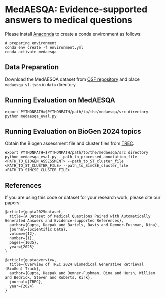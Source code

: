 # MedAESQA: Evidence-supported answers to medical questions



Please install [Anaconda](https://www.anaconda.com/distribution/) to create a conda environment as follows:
```shell script
# preparing environment
conda env create -f environment.yml
conda activate medaesqa
```
## Data Preparation
Download the MedAESQA dataset from [OSF repository](https://osf.io/ydbzq/) and place `medaesqa_v1.json` in `data` directory



## Running Evaluation on MedAESQA

```shell script
export PYTHONPATH=$PYTHONPATH/path/to/the/medaesqa/src directory
python medaesqa_eval.py
```


## Running Evaluation on BioGen 2024 topics
Obtain the Biogen assessment file and cluster files from [TREC](https://pages.nist.gov/trec-browser/trec33/biogen/data/).

```shell script
export PYTHONPATH=$PYTHONPATH/path/to/the/medaesqa/src directory
python medaesqa_eval.py --path_to_processed_annotation_file <PATH_TO_BIOGEN_ASSESSMENT> --path_to_ST_cluster_file <PATH_TO_ST_CLUSTER_FILE> --path_to_SimCSE_cluster_file <PATH_TO_SIMCSE_CLUSTER_FILE>
```

## References

If you are using this code or dataset for your research work, please cite our papers:
```
@article{gupta2025dataset,
  title={A Dataset of Medical Questions Paired with Automatically Generated Answers and Evidence-supported References},
  author={Gupta, Deepak and Bartels, Davis and Demner-Fushman, Dina},
  journal={Scientific Data},
  volume={12},
  number={1},
  pages={1035},
  year={2025}
}

@article{guptaoverview,
  title={Overview of TREC 2024 Biomedical Generative Retrieval (BioGen) Track},
  author={Gupta, Deepak and Demner-Fushman, Dina and Hersh, William and Bedrick, Steven and Roberts, Kirk},
  journal={TREC},
  year={2024}
}
```
